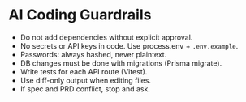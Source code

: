 # AI Coding Guardrails

- Do not add dependencies without explicit approval.
- No secrets or API keys in code. Use process.env + `.env.example`.
- Passwords: always hashed, never plaintext.
- DB changes must be done with migrations (Prisma migrate).
- Write tests for each API route (Vitest).
- Use diff-only output when editing files.
- If spec and PRD conflict, stop and ask.
